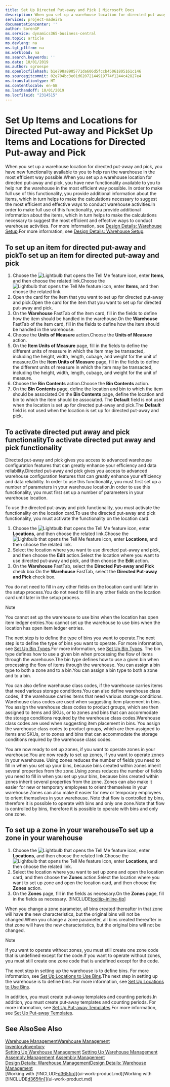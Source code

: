 ```yaml
---
title: Set Up Directed Put-away and Pick | Microsoft Docs
description: When you set up a warehouse location for directed put-away and pick, you have new functionality available to you to help run the warehouse in the most efficient way possible.
services: project-madeira
documentationcenter: ''
author: SorenGP
ms.service: dynamics365-business-central
ms.topic: article
ms.devlang: na
ms.tgt_pltfrm: na
ms.workload: na
ms.search.keywords: ''
ms.date: 10/01/2019
ms.author: sgroespe
ms.openlocfilehash: b1e798a8905771da606d5fccb45061805161c146
ms.sourcegitcommit: 02e704bc3e01d62072144919774f1244c42827e4
ms.translationtype: HT
ms.contentlocale: en-GB
ms.lasthandoff: 10/01/2019
ms.locfileid: "2314515"
---
```

# <a name="set-up-items-and-locations-for-directed-put-away-and-pick"></a><span data-ttu-id="89cb8-103">Set Up Items and Locations for Directed Put-away and Pick</span><span class="sxs-lookup"><span data-stu-id="89cb8-103">Set Up Items and Locations for Directed Put-away and Pick</span></span>
<span data-ttu-id="89cb8-104">When you set up a warehouse location for directed put-away and pick, you have new functionality available to you to help run the warehouse in the most efficient way possible.</span><span class="sxs-lookup"><span data-stu-id="89cb8-104">When you set up a warehouse location for directed put-away and pick, you have new functionality available to you to help run the warehouse in the most efficient way possible.</span></span> <span data-ttu-id="89cb8-105">In order to make full use of this functionality, you provide additional information about the items, which in turn helps to make the calculations necessary to suggest the most efficient and effective ways to conduct warehouse activities.</span><span class="sxs-lookup"><span data-stu-id="89cb8-105">In order to make full use of this functionality, you provide additional information about the items, which in turn helps to make the calculations necessary to suggest the most efficient and effective ways to conduct warehouse activities.</span></span> <span data-ttu-id="89cb8-106">For more information, see [Design Details: Warehouse Setup](design-details-warehouse-setup.md).</span><span class="sxs-lookup"><span data-stu-id="89cb8-106">For more information, see [Design Details: Warehouse Setup](design-details-warehouse-setup.md).</span></span>

## <a name="to-set-up-an-item-for-directed-put-away-and-pick"></a><span data-ttu-id="89cb8-107">To set up an item for directed put-away and pick</span><span class="sxs-lookup"><span data-stu-id="89cb8-107">To set up an item for directed put-away and pick</span></span>  
1.  <span data-ttu-id="89cb8-108">Choose the ![Lightbulb that opens the Tell Me feature](media/ui-search/search_small.png "Tell me what you want to do") icon, enter **Items**, and then choose the related link.</span><span class="sxs-lookup"><span data-stu-id="89cb8-108">Choose the ![Lightbulb that opens the Tell Me feature](media/ui-search/search_small.png "Tell me what you want to do") icon, enter **Items**, and then choose the related link.</span></span>  
2.  <span data-ttu-id="89cb8-109">Open the card for the item that you want to set up for directed put-away and pick.</span><span class="sxs-lookup"><span data-stu-id="89cb8-109">Open the card for the item that you want to set up for directed put-away and pick.</span></span>
3. <span data-ttu-id="89cb8-110">On the **Warehouse** FastTab of the item card, fill in the fields to define how the item should be handled in the warehouse.</span><span class="sxs-lookup"><span data-stu-id="89cb8-110">On the **Warehouse** FastTab of the item card, fill in the fields to define how the item should be handled in the warehouse.</span></span>  
4.  <span data-ttu-id="89cb8-111">Choose the **Units of Measure** action.</span><span class="sxs-lookup"><span data-stu-id="89cb8-111">Choose the **Units of Measure** action.</span></span>
5. <span data-ttu-id="89cb8-112">On the **Item Units of Measure** page, fill in the fields to define the different units of measure in which the item may be transacted, including the height, width, length, cubage, and weight for the unit of measure.</span><span class="sxs-lookup"><span data-stu-id="89cb8-112">On the **Item Units of Measure** page, fill in the fields to define the different units of measure in which the item may be transacted, including the height, width, length, cubage, and weight for the unit of measure.</span></span>
6. <span data-ttu-id="89cb8-113">Choose the **Bin Contents** action.</span><span class="sxs-lookup"><span data-stu-id="89cb8-113">Choose the **Bin Contents** action.</span></span>
7. <span data-ttu-id="89cb8-114">On the **Bin Contents** page, define the location and bin to which the item should be associated.</span><span class="sxs-lookup"><span data-stu-id="89cb8-114">On the **Bin Contents** page, define the location and bin to which the item should be associated.</span></span> <span data-ttu-id="89cb8-115">The **Default** field is not used when the location is set up for directed put-away and pick.</span><span class="sxs-lookup"><span data-stu-id="89cb8-115">The **Default** field is not used when the location is set up for directed put-away and pick.</span></span>  

## <a name="to-activate-directed-put-away-and-pick-functionality"></a><span data-ttu-id="89cb8-116">To activate directed put away and pick functionality</span><span class="sxs-lookup"><span data-stu-id="89cb8-116">To activate directed put away and pick functionality</span></span>  
<span data-ttu-id="89cb8-117">Directed put-away and pick gives you access to advanced warehouse configuration features that can greatly enhance your efficiency and data reliability.</span><span class="sxs-lookup"><span data-stu-id="89cb8-117">Directed put-away and pick gives you access to advanced warehouse configuration features that can greatly enhance your efficiency and data reliability.</span></span> <span data-ttu-id="89cb8-118">In order to use this functionality, you must first set up a number of parameters in your warehouse location.</span><span class="sxs-lookup"><span data-stu-id="89cb8-118">In order to use this functionality, you must first set up a number of parameters in your warehouse location.</span></span>  

<span data-ttu-id="89cb8-119">To use the directed put-away and pick functionality, you must activate the functionality on the location card.</span><span class="sxs-lookup"><span data-stu-id="89cb8-119">To use the directed put-away and pick functionality, you must activate the functionality on the location card.</span></span>    
1.  <span data-ttu-id="89cb8-120">Choose the ![Lightbulb that opens the Tell Me feature](media/ui-search/search_small.png "Tell me what you want to do") icon, enter **Locations**, and then choose the related link.</span><span class="sxs-lookup"><span data-stu-id="89cb8-120">Choose the ![Lightbulb that opens the Tell Me feature](media/ui-search/search_small.png "Tell me what you want to do") icon, enter **Locations**, and then choose the related link.</span></span>  
2.  <span data-ttu-id="89cb8-121">Select the location where you want to use directed put-away and pick, and then choose the **Edit** action.</span><span class="sxs-lookup"><span data-stu-id="89cb8-121">Select the location where you want to use directed put-away and pick, and then choose the **Edit** action.</span></span>  
3.  <span data-ttu-id="89cb8-122">On the **Warehouse** FastTab, select the **Directed Put-away and Pick** check box.</span><span class="sxs-lookup"><span data-stu-id="89cb8-122">On the **Warehouse** FastTab, select the **Directed Put-away and Pick** check box.</span></span>  

<span data-ttu-id="89cb8-123">You do not need to fill in any other fields on the location card until later in the setup process.</span><span class="sxs-lookup"><span data-stu-id="89cb8-123">You do not need to fill in any other fields on the location card until later in the setup process.</span></span>  

> [!NOTE]  
>  <span data-ttu-id="89cb8-124">You cannot set up the warehouse to use bins when the location has open item ledger entries.</span><span class="sxs-lookup"><span data-stu-id="89cb8-124">You cannot set up the warehouse to use bins when the location has open item ledger entries.</span></span>  

<span data-ttu-id="89cb8-125">The next step is to define the type of bins you want to operate.</span><span class="sxs-lookup"><span data-stu-id="89cb8-125">The next step is to define the type of bins you want to operate.</span></span> <span data-ttu-id="89cb8-126">For more information, see [Set Up Bin Types](warehouse-how-to-set-up-bin-types.md).</span><span class="sxs-lookup"><span data-stu-id="89cb8-126">For more information, see [Set Up Bin Types](warehouse-how-to-set-up-bin-types.md).</span></span> <span data-ttu-id="89cb8-127">The bin type defines how to use a given bin when processing the flow of items through the warehouse.</span><span class="sxs-lookup"><span data-stu-id="89cb8-127">The bin type defines how to use a given bin when processing the flow of items through the warehouse.</span></span> <span data-ttu-id="89cb8-128">You can assign a bin type to both a zone and to a bin.</span><span class="sxs-lookup"><span data-stu-id="89cb8-128">You can assign a bin type to both a zone and to a bin.</span></span>  

<span data-ttu-id="89cb8-129">You can also define warehouse class codes, if the warehouse carries items that need various storage conditions.</span><span class="sxs-lookup"><span data-stu-id="89cb8-129">You can also define warehouse class codes, if the warehouse carries items that need various storage conditions.</span></span> <span data-ttu-id="89cb8-130">Warehouse class codes are used when suggesting item placement in bins. You assign the warehouse class codes to product groups, which are then assigned to items and SKUs, or to zones and bins that can accommodate the storage conditions required by the warehouse class codes.</span><span class="sxs-lookup"><span data-stu-id="89cb8-130">Warehouse class codes are used when suggesting item placement in bins. You assign the warehouse class codes to product groups, which are then assigned to items and SKUs, or to zones and bins that can accommodate the storage conditions required by the warehouse class codes.</span></span>  

<span data-ttu-id="89cb8-131">You are now ready to set up zones, if you want to operate zones in your warehouse.</span><span class="sxs-lookup"><span data-stu-id="89cb8-131">You are now ready to set up zones, if you want to operate zones in your warehouse.</span></span> <span data-ttu-id="89cb8-132">Using zones reduces the number of fields you need to fill in when you set up your bins, because bins created within zones inherit several properties from the zone.</span><span class="sxs-lookup"><span data-stu-id="89cb8-132">Using zones reduces the number of fields you need to fill in when you set up your bins, because bins created within zones inherit several properties from the zone.</span></span> <span data-ttu-id="89cb8-133">Zones can also make it easier for new or temporary employees to orient themselves in your warehouse.</span><span class="sxs-lookup"><span data-stu-id="89cb8-133">Zones can also make it easier for new or temporary employees to orient themselves in your warehouse.</span></span> <span data-ttu-id="89cb8-134">Note that flow is controlled by bins, therefore it is possible to operate with bins and only one zone.</span><span class="sxs-lookup"><span data-stu-id="89cb8-134">Note that flow is controlled by bins, therefore it is possible to operate with bins and only one zone.</span></span>  

## <a name="to-set-up-a-zone-in-your-warehouse"></a><span data-ttu-id="89cb8-135">To set up a zone in your warehouse</span><span class="sxs-lookup"><span data-stu-id="89cb8-135">To set up a zone in your warehouse</span></span>  
1.  <span data-ttu-id="89cb8-136">Choose the ![Lightbulb that opens the Tell Me feature](media/ui-search/search_small.png "Tell me what you want to do") icon, enter **Locations**, and then choose the related link.</span><span class="sxs-lookup"><span data-stu-id="89cb8-136">Choose the ![Lightbulb that opens the Tell Me feature](media/ui-search/search_small.png "Tell me what you want to do") icon, enter **Locations**, and then choose the related link.</span></span>  
2.  <span data-ttu-id="89cb8-137">Select the location where you want to set up zone and open the location card, and then choose the **Zones** action.</span><span class="sxs-lookup"><span data-stu-id="89cb8-137">Select the location where you want to set up zone and open the location card, and then choose the **Zones** action.</span></span>  
3.  <span data-ttu-id="89cb8-138">On the **Zones** page, fill in the fields as necessary.</span><span class="sxs-lookup"><span data-stu-id="89cb8-138">On the **Zones** page, fill in the fields as necessary.</span></span> [!INCLUDE[tooltip-inline-tip](includes/tooltip-inline-tip_md.md)]  

<span data-ttu-id="89cb8-139">When you change a zone parameter, all bins created thereafter in that zone will have the new characteristics, but the original bins will not be changed.</span><span class="sxs-lookup"><span data-stu-id="89cb8-139">When you change a zone parameter, all bins created thereafter in that zone will have the new characteristics, but the original bins will not be changed.</span></span>  

> [!NOTE]  
>  <span data-ttu-id="89cb8-140">If you want to operate without zones, you must still create one zone code that is undefined except for the code.</span><span class="sxs-lookup"><span data-stu-id="89cb8-140">If you want to operate without zones, you must still create one zone code that is undefined except for the code.</span></span>  

<span data-ttu-id="89cb8-141">The next step in setting up the warehouse is to define bins. For more information, see [Set Up Locations to Use Bins](warehouse-how-to-set-up-locations-to-use-bins.md).</span><span class="sxs-lookup"><span data-stu-id="89cb8-141">The next step in setting up the warehouse is to define bins. For more information, see [Set Up Locations to Use Bins](warehouse-how-to-set-up-locations-to-use-bins.md).</span></span>  

<span data-ttu-id="89cb8-142">In addition, you must create put-away templates and counting periods.</span><span class="sxs-lookup"><span data-stu-id="89cb8-142">In addition, you must create put-away templates and counting periods.</span></span> <span data-ttu-id="89cb8-143">For more information, see [Set Up Put-away Templates](warehouse-how-to-set-up-put-away-templates.md).</span><span class="sxs-lookup"><span data-stu-id="89cb8-143">For more information, see [Set Up Put-away Templates](warehouse-how-to-set-up-put-away-templates.md).</span></span>  

## <a name="see-also"></a><span data-ttu-id="89cb8-144">See Also</span><span class="sxs-lookup"><span data-stu-id="89cb8-144">See Also</span></span>  
[<span data-ttu-id="89cb8-145">Warehouse Management</span><span class="sxs-lookup"><span data-stu-id="89cb8-145">Warehouse Management</span></span>](warehouse-manage-warehouse.md)  
[<span data-ttu-id="89cb8-146">Inventory</span><span class="sxs-lookup"><span data-stu-id="89cb8-146">Inventory</span></span>](inventory-manage-inventory.md)  
<span data-ttu-id="89cb8-147">[Setting Up Warehouse Management](warehouse-setup-warehouse.md)   </span><span class="sxs-lookup"><span data-stu-id="89cb8-147">[Setting Up Warehouse Management](warehouse-setup-warehouse.md)   </span></span>  
<span data-ttu-id="89cb8-148">[Assembly Management](assembly-assemble-items.md)  </span><span class="sxs-lookup"><span data-stu-id="89cb8-148">[Assembly Management](assembly-assemble-items.md)  </span></span>  
[<span data-ttu-id="89cb8-149">Design Details: Warehouse Management</span><span class="sxs-lookup"><span data-stu-id="89cb8-149">Design Details: Warehouse Management</span></span>](design-details-warehouse-management.md)  
<span data-ttu-id="89cb8-150">[Working with [!INCLUDE[d365fin](includes/d365fin_md.md)]](ui-work-product.md)</span><span class="sxs-lookup"><span data-stu-id="89cb8-150">[Working with [!INCLUDE[d365fin](includes/d365fin_md.md)]](ui-work-product.md)</span></span>  
